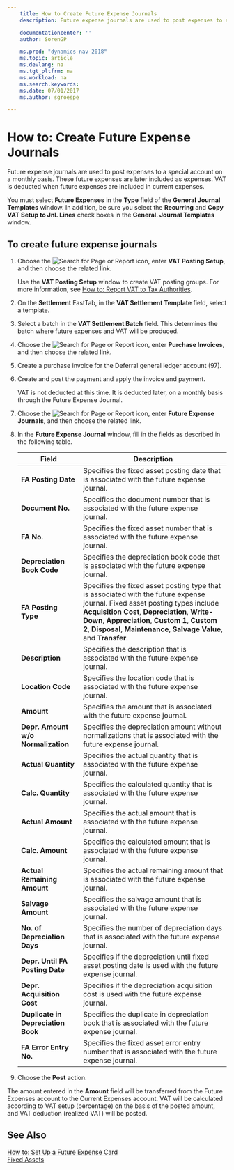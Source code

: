 ```yaml
---
    title: How to Create Future Expense Journals
    description: Future expense journals are used to post expenses to a special account on a monthly basis. These future expenses are later included as expenses. VAT is deducted when future expenses are included in current expenses.

    documentationcenter: ''
    author: SorenGP

    ms.prod: "dynamics-nav-2018"
    ms.topic: article
    ms.devlang: na
    ms.tgt_pltfrm: na
    ms.workload: na
    ms.search.keywords:
    ms.date: 07/01/2017
    ms.author: sgroespe

---
```

# How to: Create Future Expense Journals
Future expense journals are used to post expenses to a special account on a monthly basis. These future expenses are later included as expenses. VAT is deducted when future expenses are included in current expenses.  

You must select **Future Expenses** in the **Type** field of the **General Journal Templates** window. In addition, be sure you select the **Recurring** and **Copy VAT Setup to Jnl. Lines** check boxes in the **General. Journal Templates** window.  

## To create future expense journals  

1.  Choose the ![Search for Page or Report](../../media/ui-search/search_small.png "Search for Page or Report icon") icon, enter **VAT Posting Setup**, and then choose the related link.

    Use the **VAT Posting Setup** window to create VAT posting groups. For more information, see [How to: Report VAT to Tax Authorities](../../finance-how-report-vat.md).  
2.  On the **Settlement** FastTab, in the **VAT Settlement Template** field, select a template.  
3.  Select a batch in the **VAT Settlement Batch** field. This determines the batch where future expenses and VAT will be produced.  
4.  Choose the ![Search for Page or Report](../../media/ui-search/search_small.png "Search for Page or Report icon") icon, enter **Purchase Invoices**, and then choose the related link.
5. Create a purchase invoice for the Deferral general ledger account (97).  
6.  Create and post the payment and apply the invoice and payment.  

    VAT is not deducted at this time. It is deducted later, on a monthly basis through the Future Expense Journal.  

7.  Choose the ![Search for Page or Report](../../media/ui-search/search_small.png "Search for Page or Report icon") icon, enter **Future Expense Journals**, and then choose the related link.  
8.  In the **Future Expense Journal** window, fill in the fields as described in the following table.  

    |Field|Description|  
    |---------------------------------|---------------------------------------|  
    |**FA Posting Date**|Specifies the fixed asset posting date that is associated with the future expense journal.|  
    |**Document No.**|Specifies the document number that is associated with the future expense journal.|  
    |**FA No.**|Specifies the fixed asset number that is associated with the future expense journal.|  
    |**Depreciation Book Code**|Specifies the depreciation book code that is associated with the future expense journal.|  
    |**FA Posting Type**|Specifies the fixed asset posting type that is associated with the future expense journal. Fixed asset posting types include **Acquisition Cost**, **Depreciation**, **Write-Down**, **Appreciation**, **Custom 1**, **Custom 2**, **Disposal**, **Maintenance**, **Salvage Value**, and **Transfer**.|  
    |**Description**|Specifies the description that is associated with the future expense journal.|  
    |**Location Code**|Specifies the location code that is associated with the future expense journal.|  
    |**Amount**|Specifies the amount that is associated with the future expense journal.|  
    |**Depr. Amount w/o Normalization**|Specifies the depreciation amount without normalizations that is associated with the future expense journal.|  
    |**Actual Quantity**|Specifies the actual quantity that is associated with the future expense journal.|  
    |**Calc. Quantity**|Specifies the calculated quantity that is associated with the future expense journal.|  
    |**Actual Amount**|Specifies the actual amount that is associated with the future expense journal.|  
    |**Calc. Amount**|Specifies the calculated amount that is associated with the future expense journal.|  
    |**Actual Remaining Amount**|Specifies the actual remaining amount that is associated with the future expense journal.|  
    |**Salvage Amount**|Specifies the salvage amount that is associated with the future expense journal.|  
    |**No. of Depreciation Days**|Specifies the number of depreciation days that is associated with the future expense journal.|  
    |**Depr. Until FA Posting Date**|Specifies if the depreciation until fixed asset posting date is used with the future expense journal.|  
    |**Depr. Acquisition Cost**|Specifies if the depreciation acquisition cost is used with the future expense journal.|  
    |**Duplicate in Depreciation Book**|Specifies the duplicate in depreciation book that is associated with the future expense journal.|  
    |**FA Error Entry No.**|Specifies the fixed asset error entry number that is associated with the future expense journal.|  

9.  Choose the **Post** action.

The amount entered in the **Amount** field will be transferred from the Future Expenses account to the Current Expenses account. VAT will be calculated according to VAT setup (percentage) on the basis of the posted amount, and VAT deduction (realized VAT) will be posted.  

## See Also  
  [How to: Set Up a Future Expense Card](how-to-set-up-a-future-expense-card.md)  
  [Fixed Assets](../../fa-manage.md)
